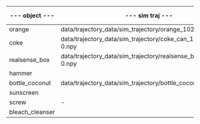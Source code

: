 | --- object ---  | --- sim traj ---                                                  | --- test ---                    | progress | success rate |
| --------------- | ----------------------------------------------------------------- | ------------------------------- | -------- | ------------ |
| orange          | data/trajectory_data/sim_trajectory/orange_1024/step-0.npy        | orange_test_scene_data_1031_xxx |          | 7/9          |
| coke            | data/trajectory_data/sim_trajectory/coke_can_1030/step-0.npy      |                                 |          | easy to fail |
| realsense_box   | data/trajectory_data/sim_trajectory/realsense_box_1024/step-0.npy |                                 |          | 5/5          |
| hammer          |                                                                   |                                 |          |              |
| bottle_coconut  | data/trajectory_data/sim_trajectory/bottle_coconut_1101           |                                 |          |              |
| sunscreen       |                                                                   |                                 |          |              |
| screw           | -                                                                 |                                 |          |              |
| bleach_cleanser |                                                                   |                                 |          |              |